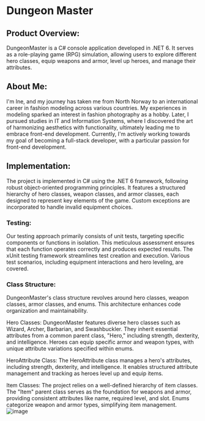 # Dungeon Master


## Product Overview:
DungeonMaster is a C# console application developed in .NET 6. It serves as a role-playing game (RPG) simulation, allowing users to explore different hero classes, equip weapons and armor, level up heroes, and manage their attributes.

## About Me:
I'm Ine, and my journey has taken me from North Norway to an international career in fashion modeling across various countries. My experiences in modeling sparked an interest in fashion photography as a hobby. Later, I pursued studies in IT and Information Systems, where I discovered the art of harmonizing aesthetics with functionality, ultimately leading me to embrace front-end development. Currently, I'm actively working towards my goal of becoming a full-stack developer, with a particular passion for front-end development.

## Implementation:
The project is implemented in C# using the .NET 6 framework, following robust object-oriented programming principles. It features a structured hierarchy of hero classes, weapon classes, and armor classes, each designed to represent key elements of the game. Custom exceptions are incorporated to handle invalid equipment choices.

### Testing:
Our testing approach primarily consists of unit tests, targeting specific components or functions in isolation. This meticulous assessment ensures that each function operates correctly and produces expected results. The xUnit testing framework streamlines test creation and execution. Various test scenarios, including equipment interactions and hero leveling, are covered.

### Class Structure:
DungeonMaster's class structure revolves around hero classes, weapon classes, armor classes, and enums. This architecture enhances code organization and maintainability.

Hero Classes: DungeonMaster features diverse hero classes such as Wizard, Archer, Barbarian, and Swashbuckler. They inherit essential attributes from a common parent class, "Hero," including strength, dexterity, and intelligence. Heroes can equip specific armor and weapon types, with unique attribute variations specified within enums.

HeroAttribute Class: The HeroAttribute class manages a hero's attributes, including strength, dexterity, and intelligence. It enables structured attribute management and tracking as heroes level up and equip items.

Item Classes: The project relies on a well-defined hierarchy of item classes. The "Item" parent class serves as the foundation for weapons and armor, providing consistent attributes like name, required level, and slot. Enums categorize weapon and armor types, simplifying item management.
![image](https://github.com/inemari/dgm/assets/140505495/411fbb09-0e7e-44c5-9965-0ebe4e42ecca)

